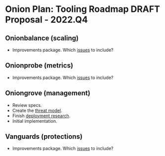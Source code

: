 # Onion Plan: Tooling Roadmap DRAFT Proposal - 2022.Q4

## Onionbalance (scaling)

* Improvements package. Which
  [issues](https://gitlab.torproject.org/tpo/core/onionbalance/-/issues) to
  include?

## Onionprobe (metrics)

* Improvements package. Which
  [issues](https://gitlab.torproject.org/tpo/onion-services/onionprobe/-/issues)
  to include?

## Oniongrove (management)

* Review specs.
* Create the [threat model](https://gitlab.torproject.org/tpo/onion-services/oniongroove/-/issues/2).
* Finish [deployment research](https://gitlab.torproject.org/tpo/onion-services/oniongroove/-/issues/1).
* Initial implementation.

## Vanguards (protections)

* Improvements package. Which
  [issues](https://github.com/mikeperry-tor/vanguards/issues) to include?
